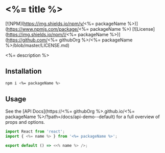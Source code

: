 # <%= title %>

[![NPM](https://img.shields.io/npm/v/<%= packageName %>)](https://www.npmjs.com/package/<%= packageName %>) [![License](https://img.shields.io/npm/l/<%= packageName %>)](https://github.com/<%= githubOrg %>/<%= packageName %>/blob/master/LICENSE.md)

<%= description %>

## Installation

```sh
npm i <%= packageName %>
```

## Usage

See the [API Docs](https://<%= githubOrg %>.github.io/<%= packageName %>/?path=/docs/api-demo--default) for a full overview of props and options.

```js
import React from 'react';
import { <%= name %> } from '<%= packageName %>';

export default () => <<% name %> />;
```
